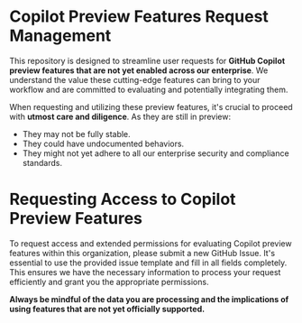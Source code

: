 # Copilot Preview Features Request Management

This repository is designed to streamline user requests for **GitHub Copilot preview features that are not yet enabled across our enterprise**. We understand the value these cutting-edge features can bring to your workflow and are committed to evaluating and potentially integrating them.

When requesting and utilizing these preview features, it's crucial to proceed with **utmost care and diligence**. As they are still in preview:
* They may not be fully stable.
* They could have undocumented behaviors.
* They might not yet adhere to all our enterprise security and compliance standards.

# Requesting Access to Copilot Preview Features
To request access and extended permissions for evaluating Copilot preview features within this organization, please submit a new GitHub Issue. It's essential to use the provided issue template and fill in all fields completely. This ensures we have the necessary information to process your request efficiently and grant you the appropriate permissions.

**Always be mindful of the data you are processing and the implications of using features that are not yet officially supported.**
